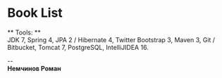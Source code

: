 # Book List
 

** Tools: **  
JDK 7, Spring 4, JPA 2 / Hibernate 4, Twitter Bootstrap 3, Maven 3, Git / Bitbucket, Tomcat 7, PostgreSQL, IntelliJIDEA 16.  
 

--  
**Немчинов Роман**  

